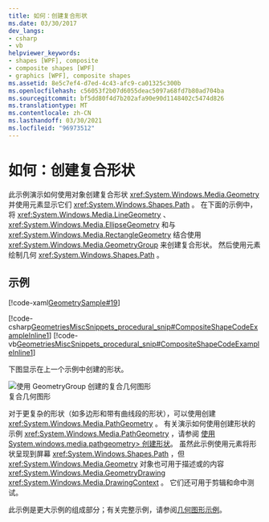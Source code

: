 ```yaml
---
title: 如何：创建复合形状
ms.date: 03/30/2017
dev_langs:
- csharp
- vb
helpviewer_keywords:
- shapes [WPF], composite
- composite shapes [WPF]
- graphics [WPF], composite shapes
ms.assetid: 8e5c7ef4-d7ed-4c43-afc9-ca01325c300b
ms.openlocfilehash: c56053f2b07d6055deac5097a68fd7b80ad704ba
ms.sourcegitcommit: bf5dd80f4d7b202afa90e90d1148402c5474d826
ms.translationtype: MT
ms.contentlocale: zh-CN
ms.lasthandoff: 03/30/2021
ms.locfileid: "96973512"
---
```

# <a name="how-to-create-a-composite-shape"></a>如何：创建复合形状
此示例演示如何使用对象创建复合形状 <xref:System.Windows.Media.Geometry> 并使用元素显示它们 <xref:System.Windows.Shapes.Path> 。 在下面的示例中，将 <xref:System.Windows.Media.LineGeometry> 、 <xref:System.Windows.Media.EllipseGeometry> 和与 <xref:System.Windows.Media.RectangleGeometry> 结合使用 <xref:System.Windows.Media.GeometryGroup> 来创建复合形状。 然后使用元素绘制几何 <xref:System.Windows.Shapes.Path> 。  
  
## <a name="example"></a>示例  
 [!code-xaml[GeometrySample#19](~/samples/snippets/csharp/VS_Snippets_Wpf/GeometrySample/CS/combininggeometriesexample.xaml#19)]  
  
 [!code-csharp[GeometriesMiscSnippets_procedural_snip#CompositeShapeCodeExampleInline1](~/samples/snippets/csharp/VS_Snippets_Wpf/GeometriesMiscSnippets_procedural_snip/CSharp/CompositeShapeExample.cs#compositeshapecodeexampleinline1)]
 [!code-vb[GeometriesMiscSnippets_procedural_snip#CompositeShapeCodeExampleInline1](~/samples/snippets/visualbasic/VS_Snippets_Wpf/GeometriesMiscSnippets_procedural_snip/visualbasic/compositeshapeexample.vb#compositeshapecodeexampleinline1)]  
  
 下图显示在上一个示例中创建的形状。  
  
 ![使用 GeometryGroup 创建的复合几何图形](./media/wcpsdk-graphicsmm-compositegeometryexample1.jpg "wcpsdk_graphicsmm_compositegeometryexample1")  
复合几何图形  
  
 对于更复杂的形状（如多边形和带有曲线段的形状），可以使用创建 <xref:System.Windows.Media.PathGeometry> 。 有关演示如何使用创建形状的示例 <xref:System.Windows.Media.PathGeometry> ，请参阅 [使用 System.windows.media.pathgeometry> 创建形状](how-to-create-a-shape-by-using-a-pathgeometry.md)。  虽然此示例使用元素将形状呈现到屏幕 <xref:System.Windows.Shapes.Path> ，但 <xref:System.Windows.Media.Geometry> 对象也可用于描述或的内容 <xref:System.Windows.Media.GeometryDrawing> <xref:System.Windows.Media.DrawingContext> 。 它们还可用于剪辑和命中测试。  
  
 此示例是更大示例的组成部分；有关完整示例，请参阅[几何图形示例](https://github.com/Microsoft/WPF-Samples/tree/master/Graphics/Geometry)。
